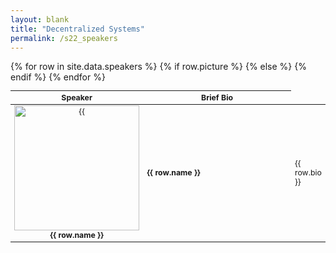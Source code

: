 ```yaml
---
layout: blank
title: "Decentralized Systems"
permalink: /s22_speakers
---
```


<table style="table-layout: fixed; font-size: 88%">
  <thead>
      <th style="width: 30%;"> Speaker </th>
      <th style="width: 70%;"> Brief Bio </th>
  </thead>
  <tbody>
    {% for row in site.data.speakers %}
      <tr>
        {% if row.picture %}
          <td style="text-align:center"><img style="object-fit:cover" width=200 height=200 src="./assets/{{ row.picture }}" alt={{ row.name }}> <b>{{ row.name }}</b> </td>
        {% else %} 
          <td> <b>{{ row.name }}</b> </td>      
        {% endif %}
        <td> {{ row.bio }} </td>
      </tr>
    {% endfor %}
  </tbody>
</table>

